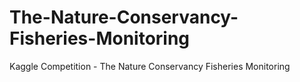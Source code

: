 # The-Nature-Conservancy-Fisheries-Monitoring
Kaggle Competition - The Nature Conservancy Fisheries Monitoring
